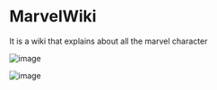 # MarvelWiki
It is a wiki that explains about all the marvel character

![image](https://github.com/shubham-afk/MarvelWiki/assets/60767112/298c8251-6ebe-443b-a38c-655b76097760)

![image](https://github.com/shubham-afk/MarvelWiki/assets/60767112/f2ec444e-733a-4fd8-8c0d-62e8a121c4ff)
